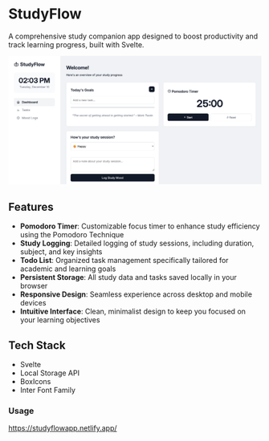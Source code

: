 # StudyFlow
A comprehensive study companion app designed to boost productivity and track learning progress, built with Svelte.

![StudyFlow Dashboard](Screenshot.png)

## Features
- **Pomodoro Timer**: Customizable focus timer to enhance study efficiency using the Pomodoro Technique
- **Study Logging**: Detailed logging of study sessions, including duration, subject, and key insights
- **Todo List**: Organized task management specifically tailored for academic and learning goals
- **Persistent Storage**: All study data and tasks saved locally in your browser
- **Responsive Design**: Seamless experience across desktop and mobile devices
- **Intuitive Interface**: Clean, minimalist design to keep you focused on your learning objectives

## Tech Stack
- Svelte
- Local Storage API
- BoxIcons
- Inter Font Family

### Usage
https://studyflowapp.netlify.app/

